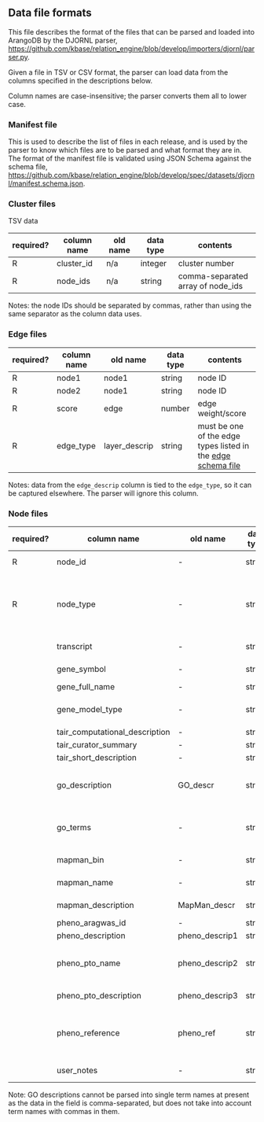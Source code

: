 ## Data file formats

This file describes the format of the files that can be parsed and loaded into ArangoDB by the DJORNL parser, https://github.com/kbase/relation_engine/blob/develop/importers/djornl/parser.py.

Given a file in TSV or CSV format, the parser can load data from the columns specified in the descriptions below.

Column names are case-insensitive; the parser converts them all to lower case.

### Manifest file

This is used to describe the list of files in each release, and is used by the parser to know which files are to be parsed and what format they are in. The format of the manifest file is validated using JSON Schema against the schema file, https://github.com/kbase/relation_engine/blob/develop/spec/datasets/djornl/manifest.schema.json.

### Cluster files

TSV data

| required? | column name | old name | data type | contents |
|-|-|-|-|-|
| R | cluster_id | n/a | integer | cluster number |
| R | node_ids   | n/a | string  | comma-separated array of node_ids |

Notes: the node IDs should be separated by commas, rather than using the same separator as the column data uses.

### Edge files

| required? | column name | old name | data type | contents |
|-|-|-|-|-|
| R | node1      | node1         | string | node ID |
| R | node2      | node1         | string | node ID |
| R | score      | edge          | number | edge weight/score |
| R | edge_type  | layer_descrip | string | must be one of the edge types listed in the [edge schema file](https://github.com/kbase/relation_engine/blob/develop/spec/datasets/djornl/edge_type.yaml) |

Notes: data from the `edge_descrip` column is tied to the `edge_type`, so it can be captured elsewhere. The parser will ignore this column.

### Node files

| required? | column name | old name | data type | contents |
|-|-|-|-|-|
| R | node_id | - | string | unique node ID |
| R | node_type | - | string | one of the node types listed in the [node schema file](https://github.com/kbase/relation_engine/blob/develop/spec/datasets/djornl/node_type.yaml) |
| | transcript | - | string | transcript ID |
| | gene_symbol | - | string | gene symbol |
| | gene_full_name | - | string | full name |
| | gene_model_type | - | string | gene model name |
| | tair_computational_description | - | string | |
| | tair_curator_summary | - | string | |
| | tair_short_description | - | string | |
| | go_description | GO_descr | string | GO term name(s) -- see note below |
| | go_terms | - | string | GO term IDs, comma-separated |
| | mapman_bin | - | string | MapMan ID |
| | mapman_name | - | string | MapMan term name |
| | mapman_description | MapMan_descr | string | MapMan description |
| | pheno_aragwas_id | - | string |  |
| | pheno_description | pheno_descrip1 | string |  |
| | pheno_pto_name | pheno_descrip2 | string | Plant Trait Ontology (PTO) term name |
| | pheno_pto_description | pheno_descrip3 | string | PTO term description |
| | pheno_reference | pheno_ref | string | DOI of publication reference for phenotype  |
| | user_notes | - | string | freeform text |

Note: GO descriptions cannot be parsed into single term names at present as the data in the field is comma-separated, but does not take into account term names with commas in them.
